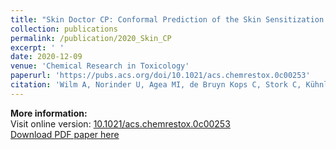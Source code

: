 ```yaml
---
title: "Skin Doctor CP: Conformal Prediction of the Skin Sensitization Potential of Small Organic Molecules"
collection: publications
permalink: /publication/2020_Skin_CP
excerpt: ' '
date: 2020-12-09
venue: 'Chemical Research in Toxicology'
paperurl: 'https://pubs.acs.org/doi/10.1021/acs.chemrestox.0c00253'
citation: 'Wilm A, Norinder U, Agea MI, de Bruyn Kops C, Stork C, Kühnl J, Kirchmair J. Skin Doctor CP: Conformal Prediction of the Skin Sensitization Potential of Small Organic Molecules. Chem Res Toxicol. 2021 Feb 15;34(2):330-344. doi: 10.1021/acs.chemrestox.0c00253. Epub 2020 Dec 9. PMID: 33295759; PMCID: PMC7887802.'
---
```


**More information:**  
Visit online version: [10.1021/acs.chemrestox.0c00253](https://pubs.acs.org/doi/10.1021/acs.chemrestox.0c00253)  
[Download PDF paper here](https://iagea.github.io/files/papers/2020_Skin_CP.pdf)  


